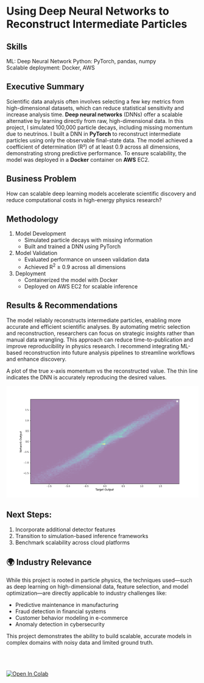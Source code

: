 # Using Deep Neural Networks to Reconstruct Intermediate Particles

## Skills
ML: Deep Neural Network
Python: PyTorch, pandas, numpy</br>
Scalable deployment: Docker, AWS

## Executive Summary
Scientific data analysis often involves selecting a few key metrics from high-dimensional datasets, which can reduce statistical sensitivity and increase analysis time. 
**Deep neural networks** (DNNs) offer a scalable alternative by learning directly from raw, high-dimensional data.
In this project, I simulated 100,000 particle decays, including missing momentum due to neutrinos. 
I built a DNN in **PyTorch** to reconstruct intermediate particles using only the observable final-state data. 
The model achieved a coefficient of determination (R²) of at least 0.9 across all dimensions, demonstrating strong predictive performance.
To ensure scalability, the model was deployed in a **Docker** container on **AWS** EC2.

## Business Problem
How can scalable deep learning models accelerate scientific discovery and reduce computational costs in high-energy physics research?

## Methodology
1. Model Development
    - Simulated particle decays with missing information
    - Built and trained a DNN using PyTorch
1. Model Validation
    - Evaluated performance on unseen validation data
    - Achieved R<sup>2</sup> ≥ 0.9 across all dimensions
1. Deployment
    - Containerized the model with Docker
    - Deployed on AWS EC2 for scalable inference

## Results & Recommendations
The model reliably reconstructs intermediate particles, enabling more accurate and efficient scientific analyses. 
By automating metric selection and reconstruction, researchers can focus on strategic insights rather than manual data wrangling.
This approach can reduce time-to-publication and improve reproducibility in physics research. 
I recommend integrating ML-based reconstruction into future analysis pipelines to streamline workflows and enhance discovery.

A plot of the true x-axis momentum vs the reconstructed value. The thin line indicates the DNN is accurately reproducing the desired values.

![Plot of reconstructed vs true momentum in the x-direction](top_x-corr.png)

## Next Steps:
1. Incorporate additional detector features
1. Transition to simulation-based inference frameworks
1. Benchmark scalability across cloud platforms

## 🌍 Industry Relevance
While this project is rooted in particle physics, the techniques used—such as deep learning on high-dimensional data, feature selection, and model optimization—are directly applicable to industry challenges like:
- Predictive maintenance in manufacturing
- Fraud detection in financial systems
- Customer behavior modeling in e-commerce
- Anomaly detection in cybersecurity

This project demonstrates the ability to build scalable, accurate models in complex domains with noisy data and limited ground truth.


<br><br><br>
<a target="_blank" href="https://colab.research.google.com/github/bryates/ttbarML/blob/master/analysis%2FttbarML%2Ftop_train.ipynb">
  <img src="https://colab.research.google.com/assets/colab-badge.svg" alt="Open In Colab"/>
</a>